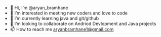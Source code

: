 - 👋 Hi, I’m @aryan_bramhane
- 👀 I’m interested in meeting new coders and love to code
- 🌱 I’m currently learning java and git/github
- 💞️ I’m looking to collaborate on Andriod Devlopment and Java projects
- 📫 How to reach me aryanbramhane1@gmail.com

<!---
aryanbramhane/aryanbramhane is a ✨ special ✨ repository because its `README.md` (this file) appears on your GitHub profile.
You can click the Preview link to take a look at your changes.
--->

